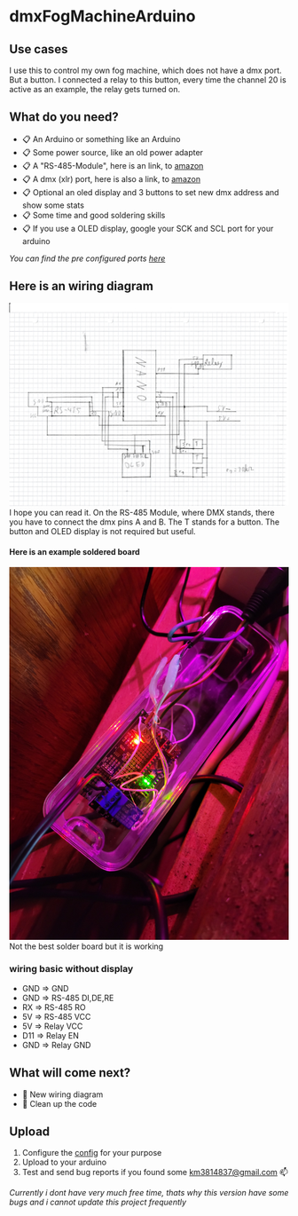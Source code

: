 # dmxFogMachineArduino
## __Use cases__
I use this to control my own fog machine, which does not have a dmx port. But a button. I connected a relay to this button, every time the channel 20 is active as an example, the relay gets turned on.

## What do you need?
- 📋  An Arduino or something like an Arduino
- 📋 Some power source, like an old power adapter
- 📋  A "RS-485-Module", here is an link, to [amazon](https://amzn.eu/d/3U1l6WY)
- 📋  A dmx (xlr) port, here is also a link, to [amazon](https://amzn.eu/d/h2HQj6V)
- 📋  Optional an oled display and 3 buttons to set new dmx address and show some stats
- 📋  Some time and good soldering skills
- 📋  If you use a OLED display, google your SCK and SCL port for your arduino

*You can find the pre configured ports [here](/lib/config/src/config.h)*

## Here is an wiring diagram
![image](https://raw.githubusercontent.com/Marius1342/dmxFogMachineArduino/main/docs/Picture.jpg)
I hope you can read it.
On the RS-485 Module, where DMX stands, there you have to connect the dmx pins A and B.
The T stands for a button.
The button and OLED display is not required but useful.


#### Here is an example soldered board
![image](https://raw.githubusercontent.com/Marius1342/dmxFogMachineArduino/main/docs/Example.jpg)
Not the best solder board but it is working 


### wiring basic without display
- GND => GND 
- GND => RS-485 DI,DE,RE
- RX => RS-485 RO
- 5V => RS-485 VCC
- 5V => Relay VCC
- D11 => Relay EN
- GND => Relay GND

## What will come next?
- 📝 New wiring diagram
- 📝 Clean up the code

## Upload
1. Configure the [config](/lib/config/src/config.h) for your purpose 
2. Upload to your arduino
3. Test and send bug reports if you found some km3814837@gmail.com 📫


*Currently i dont have very much free time, thats why this version have some bugs and i cannot update this project frequently*